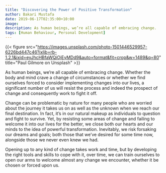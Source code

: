 ```yaml
---
title: "Discovering the Power of Positive Transformation"
author: Bakari Mustafa
date: 2019-06-17T02:35:00+10:00
image:
description: As human beings, we’re all capable of embracing change.
tags: [Human Behaviour, Personal Development]
---
```


{{< figure src="https://images.unsplash.com/photo-1501446529957-6226bd447c46?ixlib=rb-1.2.1&ixid=eyJhcHBfaWQiOjEyMDd9&auto=format&fit=crop&w=1489&q=80" title="Paul Gilmore on Unsplash" >}}

As human beings, we’re all capable of embracing change. Whether the body and mind crave a change of circumstances or whether we find ourselves forced to consider implementing changes into our lives, a significant number of us will resist the process and indeed the prospect of change and consequently work to fight it off.

Change can be problematic by nature for many people who are worried about the journey it takes us on as well as the unknown when we reach our final destination. In fact, it’s in our natural makeup as individuals to question and fight to survive. Yet, by resisting some areas of change and failing to welcome it into our lives for the better, we close both our hearts and our minds to the idea of powerful transformation. Inevitably, we risk forsaking our dreams and goals; both those that we’ve desired for some time now, alongside those we never even knew we had.

Opening up to any kind of change takes work and time, but by developing the right tools and skills to cope with it, over time, we can train ourselves to open our arms to welcome almost any change we encounter, whether it be chosen or forced upon us.

